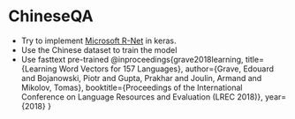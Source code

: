 # ChineseQA
- Try to implement [Microsoft R-Net](https://www.microsoft.com/en-us/research/wp-content/uploads/2017/05/r-net.pdf) in keras. 
- Use the Chinese dataset to train the model
- Use fasttext pre-trained 
@inproceedings{grave2018learning,
  title={Learning Word Vectors for 157 Languages},
  author={Grave, Edouard and Bojanowski, Piotr and Gupta, Prakhar and Joulin, Armand and Mikolov, Tomas},
  booktitle={Proceedings of the International Conference on Language Resources and Evaluation (LREC 2018)},
  year={2018}
}
